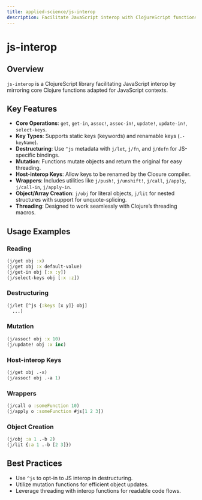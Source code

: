 ```yaml
---
title: applied-science/js-interop
description: Facilitate JavaScript interop with ClojureScript functions optimized for JavaScript environments
---
```


# js-interop

## Overview
`js-interop` is a ClojureScript library facilitating JavaScript interop by mirroring core Clojure functions adapted for JavaScript contexts.

## Key Features
- **Core Operations**: `get`, `get-in`, `assoc!`, `assoc-in!`, `update!`, `update-in!`, `select-keys`.
- **Key Types**: Supports static keys (keywords) and renamable keys (`.-keyName`).
- **Destructuring**: Use `^js` metadata with `j/let`, `j/fn`, and `j/defn` for JS-specific bindings.
- **Mutation**: Functions mutate objects and return the original for easy threading.
- **Host-interop Keys**: Allow keys to be renamed by the Closure compiler.
- **Wrappers**: Includes utilities like `j/push!`, `j/unshift!`, `j/call`, `j/apply`, `j/call-in`, `j/apply-in`.
- **Object/Array Creation**: `j/obj` for literal objects, `j/lit` for nested structures with support for unquote-splicing.
- **Threading**: Designed to work seamlessly with Clojure’s threading macros.

## Usage Examples

### Reading
```clojure
(j/get obj :x)
(j/get obj :x default-value)
(j/get-in obj [:x :y])
(j/select-keys obj [:x :z])
```

### Destructuring
```clojure
(j/let [^js {:keys [x y]} obj]
  ...)
```

### Mutation
```clojure
(j/assoc! obj :x 10)
(j/update! obj :x inc)
```

### Host-interop Keys
```clojure
(j/get obj .-x)
(j/assoc! obj .-a 1)
```

### Wrappers
```clojure
(j/call o :someFunction 10)
(j/apply o :someFunction #js[1 2 3])
```

### Object Creation
```clojure
(j/obj :a 1 .-b 2)
(j/lit {:a 1 .-b [2 3]})
```

## Best Practices
- Use `^js` to opt-in to JS interop in destructuring.
- Utilize mutation functions for efficient object updates.
- Leverage threading with interop functions for readable code flows.
